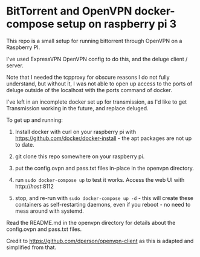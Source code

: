 # BitTorrent and OpenVPN docker-compose setup on raspberry pi 3

This repo is a small setup for running bittorrent through OpenVPN on a Raspberry PI.

I've used ExpressVPN OpenVPN config to do this, and the deluge client / server.

Note that I needed the tcpproxy for obscure reasons I do not fully understand,
but without it, I was not able to open up access to the ports of deluge outside
of the localhost with the ports command of docker.

I've left in an incomplete docker set up for transmission, as I'd like to 
get Transmission working in the future, and replace deluged.

To get up and running:

1) Install docker with curl on your raspberry pi with https://github.com/docker/docker-install -
   the apt packages are not up to date.

2) git clone this repo somewhere on your raspberry pi.

3) put the config.ovpn and pass.txt files in-place in the openvpn directory. 

4) run `sudo docker-compose up` to test it works.  Access the web UI with http://_host_:8112

5) stop, and re-run with `sudo docker-compose up -d` - this will create these containers as 
   self-restarting daemons, even if you reboot - no need to mess around with systemd.

Read the README.md in the openvpn directory for details about the config.ovpn and pass.txt files.

Credit to https://github.com/dperson/openvpn-client as this is adapted and simplified from that.

